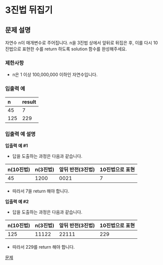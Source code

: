 # 3진법 뒤집기

## 문제 설명

자연수 n이 매개변수로 주어집니다. n을 3진법 상에서 앞뒤로 뒤집은 후, 이를 다시 10진법으로 표현한 수를 return 하도록 solution 함수를 완성해주세요.

### 제한사항

- n은 1 이상 100,000,000 이하인 자연수입니다.

### 입출력 예

| n   | result |
| :-- | :----- |
| 45  | 7      |
| 125 | 229    |

### 입출력 예 설명

**입출력 예 #1**

- 답을 도출하는 과정은 다음과 같습니다.

| n(10진법) | n(3진법) | 앞뒤 반전(3진법) | 10진법으로 표현 |
| :-------- | :------- | :--------------- | :-------------- |
| 45        | 1200     | 0021             | 7               |

- 따라서 7을 return 해야 합니다.

**입출력 예 #2**

- 답을 도출하는 과정은 다음과 같습니다.

| n(10진법) | n(3진법) | 앞뒤 반전(3진법) | 10진법으로 표현 |
| :-------- | :------- | :--------------- | :-------------- |
| 125       | 11122    | 22111            | 229             |

- 따라서 229를 return 해야 합니다.

[문제](https://school.programmers.co.kr/learn/courses/30/lessons/68935)
